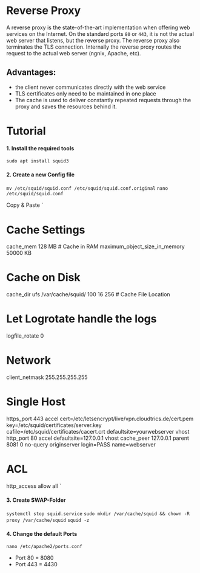# Reverse Proxy
A reverse proxy is the state-of-the-art implementation when offering web services on the Internet. On the standard ports `80` or `443`, it is not the actual web server that listens, but the reverse proxy. The reverse proxy also terminates the TLS connection. Internally the reverse proxy routes the request to the actual web server (ngnix, Apache, etc).

## Advantages:

* the client never communicates directly with the web service
* TLS certificates only need to be maintained in one place
* The cache is used to deliver constantly repeated requests through the proxy and saves the resources behind it.

# Tutorial

#### 1. Install the required tools
`sudo apt install squid3`

#### 2. Create a new Config file
`mv /etc/squid/squid.conf /etc/squid/squid.conf.original`
`nano /etc/squid/squid.conf`

Copy & Paste
`
# Cache Settings
cache_mem 128 MB # Cache in RAM
maximum_object_size_in_memory 50000 KB
# Cache on Disk
cache_dir ufs /var/cache/squid/ 100 16 256 # Cache File Location
# Let Logrotate handle the logs
logfile_rotate 0
# Network
client_netmask 255.255.255.255

# Single Host
https_port 443 accel cert=/etc/letsencrypt/live/vpn.cloudtrics.de/cert.pem key=/etc/squid/certificates/server.key cafile=/etc/squid/certificates/cacert.crt defaultsite=yourwebserver vhost
http_port 80 accel defaultsite=127.0.0.1 vhost
cache_peer 127.0.0.1 parent 8081 0 no-query originserver login=PASS name=webserver

# ACL
http_access allow all
`
#### 3. Create SWAP-Folder
`systemctl stop squid.service`
`sudo mkdir /var/cache/squid && chown -R proxy /var/cache/squid`
`squid -z`

#### 4. Change the default Ports
`nano /etc/apache2/ports.conf`
* Port 80 = 8080
* Port 443 = 4430
